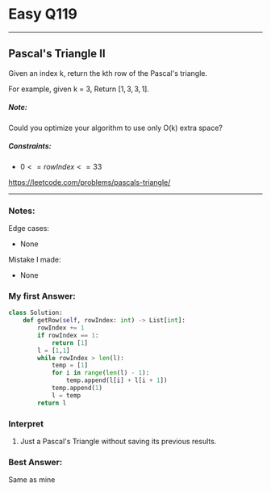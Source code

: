 # Easy Q119

------------------------------
## Pascal's Triangle II
Given an index k, return the kth row of the Pascal's triangle.

For example, given k = 3,
Return $[1,3,3,1]$.

##### Note:
Could you optimize your algorithm to use only O(k) extra space?

##### Constraints:
* $0 <= rowIndex <= 33$

https://leetcode.com/problems/pascals-triangle/

------------------------------
### Notes:
Edge cases:
* None

Mistake I made:
* None

### My first Answer:
```Python
class Solution:
    def getRow(self, rowIndex: int) -> List[int]:
        rowIndex += 1
        if rowIndex == 1:
            return [1]
        l = [1,1]
        while rowIndex > len(l):
            temp = [1]
            for i in range(len(l) - 1):
                temp.append(l[i] + l[i + 1])
            temp.append(1)
            l = temp
        return l
```
### Interpret
1. Just a Pascal's Triangle without saving its previous results.

### Best Answer:
Same as mine







